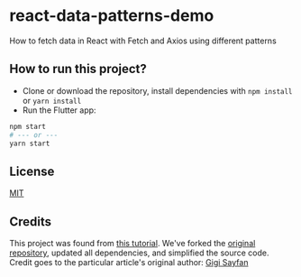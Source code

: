 # react-data-patterns-demo

How to fetch data in React with Fetch and Axios using different patterns


## How to run this project?

- Clone or download the repository, install dependencies with `npm install` or `yarn install`
- Run the Flutter app:

```bash
npm start
# --- or ---
yarn start
```

## License
[MIT](LICENSE)

## Credits

This project was found from [this tutorial](https://blog.logrocket.com/patterns-for-data-fetching-in-react-981ced7e5c56/). We've forked the [original repository](https://gitlab.com/the-gigi/react-data-patterns-demo), updated all dependencies, and simplified the source code. Credit goes to the particular article's original author: [Gigi Sayfan](https://blog.logrocket.com/author/gsayfan/)



